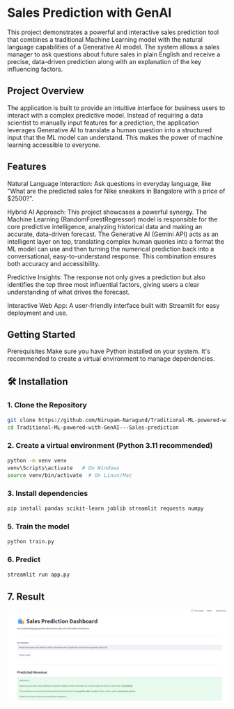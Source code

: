 # Sales Prediction with GenAI
This project demonstrates a powerful and interactive sales prediction tool that combines a traditional Machine Learning model with the natural language capabilities of a Generative AI model. The system allows a sales manager to ask questions about future sales in plain English and receive a precise, data-driven prediction along with an explanation of the key influencing factors.

## Project Overview
The application is built to provide an intuitive interface for business users to interact with a complex predictive model. Instead of requiring a data scientist to manually input features for a prediction, the application leverages Generative AI to translate a human question into a structured input that the ML model can understand. This makes the power of machine learning accessible to everyone.

## Features
Natural Language Interaction: Ask questions in everyday language, like "What are the predicted sales for Nike sneakers in Bangalore with a price of $2500?".

Hybrid AI Approach: This project showcases a powerful synergy. The Machine Learning (RandomForestRegressor) model is responsible for the core predictive intelligence, analyzing historical data and making an accurate, data-driven forecast. The Generative AI (Gemini API) acts as an intelligent layer on top, translating complex human queries into a format the ML model can use and then turning the numerical prediction back into a conversational, easy-to-understand response. This combination ensures both accuracy and accessibility.

Predictive Insights: The response not only gives a prediction but also identifies the top three most influential factors, giving users a clear understanding of what drives the forecast.

Interactive Web App: A user-friendly interface built with Streamlit for easy deployment and use.

## Getting Started
Prerequisites
Make sure you have Python installed on your system. It's recommended to create a virtual environment to manage dependencies.

## 🛠️ Installation

### 1. Clone the Repository
```bash
git clone https://github.com/Nirupam-Naragund/Traditional-ML-powered-with-GenAI---Sales-prediction.git
cd Traditional-ML-powered-with-GenAI---Sales-prediction
```
### 2. Create a virtual environment (Python 3.11 recommended)
```bash
python -m venv venv
venv\Scripts\activate   # On Windows
source venv/bin/activate  # On Linux/Mac
```
### 3. Install dependencies

```bash
pip install pandas scikit-learn joblib streamlit requests numpy
```

### 5. Train the model

```bash
python train.py
```

### 6. Predict

```bash
streamlit run app.py
```

## 7. Result

![Result](https://github.com/Nirupam-Naragund/Traditional-ML-powered-with-GenAI---Sales-prediction/blob/main/Screenshot%202025-08-24%20174237.png)

